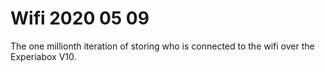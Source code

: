 # Wifi 2020 05 09

The one millionth iteration of storing who is connected to the wifi over the Experiabox V10.